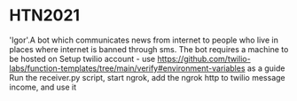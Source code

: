 # HTN2021
'Igor'.A bot which communicates news from internet to people who live in places where internet is banned through sms.
The bot requires a machine to be hosted on
Setup twilio account - use https://github.com/twilio-labs/function-templates/tree/main/verify#environment-variables as a guide
Run the receiver.py script, start ngrok, add the ngrok http to twilio message income, and use it
